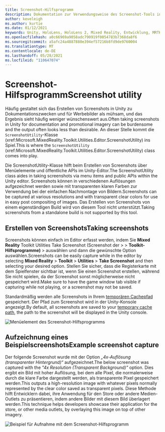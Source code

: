 ```yaml
---
title: Screenshot-Hilfsprogramm
description: Dokumentation zur Verwendungsweise des Screenshot-Tools in MRTKL
author: keveleigh
ms.author: kurtie
ms.date: 01/12/2021
keywords: Unity, HoloLens, HoloLens 2, Mixed Reality, Entwicklung, MRTK,
ms.openlocfilehash: a0c66969a9058adc790919f0054783b7368da8f6
ms.sourcegitcommit: a5afc24a4887880e394ef57216b8fd9de9760004
ms.translationtype: MT
ms.contentlocale: de-DE
ms.lasthandoff: 05/28/2021
ms.locfileid: "110647074"
---
```

# <a name="screenshot-utility"></a><span data-ttu-id="6c438-104">Screenshot-Hilfsprogramm</span><span class="sxs-lookup"><span data-stu-id="6c438-104">Screenshot utility</span></span>

<span data-ttu-id="6c438-105">Häufig gestaltet sich das Erstellen von Screenshots in Unity zu Dokumentationszwecken und für Werbebilder als mühsam, und das Ergebnis sieht häufig weniger wünschenswert aus.</span><span class="sxs-lookup"><span data-stu-id="6c438-105">Often taking screenshots in Unity for documentation and promotional imagery can be burdensome and the output often looks less than desirable.</span></span> <span data-ttu-id="6c438-106">An dieser Stelle kommt die `ScreenshotUtility`-Klasse (xref:Microsoft.MixedReality.Toolkit.Utilities.Editor.ScreenshotUtility) ins Spiel.</span><span class="sxs-lookup"><span data-stu-id="6c438-106">This is where the `ScreenshotUtility` (xref:Microsoft.MixedReality.Toolkit.Utilities.Editor.ScreenshotUtility) class comes into play.</span></span>

<span data-ttu-id="6c438-107">Die ScreenshotUtility-Klasse hilft beim Erstellen von Screenshots über Menüelemente und öffentliche APIs im Unity-Editor.</span><span class="sxs-lookup"><span data-stu-id="6c438-107">The ScreenshotUtility class aides in taking screenshots via menu items and public APIs within the Unity editor.</span></span> <span data-ttu-id="6c438-108">Screenshots können in verschiedenen Auflösungen aufgezeichnet werden sowie mit transparenten klaren Farben zur Verwendung bei der einfachen Nachmontage von Bildern.</span><span class="sxs-lookup"><span data-stu-id="6c438-108">Screenshots can be captured at various resolutions and with transparent clear colors for use in easy post compositing of images.</span></span> <span data-ttu-id="6c438-109">Das Erstellen von Screenshots von einem eigenständigen Build wird von diesem Tool nicht unterstützt.</span><span class="sxs-lookup"><span data-stu-id="6c438-109">Taking screenshots from a standalone build is not supported by this tool.</span></span>

## <a name="taking-screenshots"></a><span data-ttu-id="6c438-110">Erstellen von Screenshots</span><span class="sxs-lookup"><span data-stu-id="6c438-110">Taking screenshots</span></span>

<span data-ttu-id="6c438-111">Screenshots können einfach im Editor erfasst werden, indem Sie **Mixed Reality** Toolkit Utilities Take Screenshot (Screenshot der  >    >  **Toolkit-Hilfsprogramme)**  >   auswählen und dann die gewünschte Option auswählen.</span><span class="sxs-lookup"><span data-stu-id="6c438-111">Screenshots can be easily capture while in the editor by selecting **Mixed Reality** > **Toolkit** > **Utilities** > **Take Screenshot** and then selecting your desired option.</span></span> <span data-ttu-id="6c438-112">Stellen Sie sicher, dass die Registerkarte mit dem Spielfenster sichtbar ist, wenn Sie einen Screenshot erstellen, während Sie nicht spielen, da der Screenshot sonst möglicherweise nicht gespeichert wird.</span><span class="sxs-lookup"><span data-stu-id="6c438-112">Make sure to have the game window tab visible if capturing while not playing, or a screenshot may not be saved.</span></span>

<span data-ttu-id="6c438-113">Standardmäßig werden alle Screenshots in Ihrem [temporären Cachepfad](https://docs.unity3d.com/ScriptReference/Application-temporaryCachePath.html) gespeichert. Der Pfad zum Screenshot wird in der Unity-Konsole angezeigt.</span><span class="sxs-lookup"><span data-stu-id="6c438-113">By default, all screenshots are saved to your [temporary cache path](https://docs.unity3d.com/ScriptReference/Application-temporaryCachePath.html), the path to the screenshot will be displayed in the Unity console.</span></span>

![Menüelement des Screenshot-Hilfsprogramms](../images/screenshot-utility/MRTK_ScreenshotUtility_Menu_Item.png)

## <a name="example-screenshot-capture"></a><span data-ttu-id="6c438-115">Aufzeichnung eines Beispielscreenshots</span><span class="sxs-lookup"><span data-stu-id="6c438-115">Example screenshot capture</span></span>

<span data-ttu-id="6c438-116">Der folgende Screenshot wurde mit der Option *„4x-Auflösung (transparenter Hintergrund)“* aufgezeichnet.</span><span class="sxs-lookup"><span data-stu-id="6c438-116">The below screenshot was captured with the *"4x Resolution (Transparent Background)"* option.</span></span> <span data-ttu-id="6c438-117">Dies ergibt ein Bild mit hoher Auflösung, bei dem alle Pixel, die normalerweise durch die klare Farbe dargestellt werden, als transparente Pixel gespeichert werden.</span><span class="sxs-lookup"><span data-stu-id="6c438-117">This outputs a high-resolution image with whatever pixels normally represented by the clear color saved as transparent pixels.</span></span> <span data-ttu-id="6c438-118">Diese Methode hilft Entwicklern dabei, ihre Anwendung für den Store oder andere Medien-Outlets zu präsentieren, indem andere Bilder mit diesem Bild überlagert werden.</span><span class="sxs-lookup"><span data-stu-id="6c438-118">This technique helps developers showcase their application for the store, or other media outlets, by overlaying this image on top of other imagery.</span></span>

![Beispiel für Aufnahme mit dem Screenshot-Hilfsprogramm](../images/screenshot-utility/MRTK_ScreenshotUtility_Example_Capture.png)
